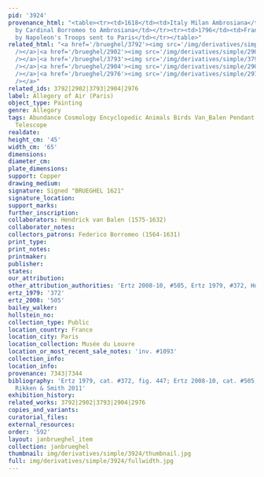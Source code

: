 ```yaml
---
pid: '3924'
provenance_html: "<table><tr><td>1618</td><td>Italy Milan Ambrosiana</td><td>Donated
  by Cardinal Borromeo to Ambrosiana</td></tr><tr><td>1796</td><td>France Paris</td><td>Seized
  by Napoleon's Troops sent to Paris</td></tr></table>"
related_html: "<a href='/brueghel/3792'><img src='/img/derivatives/simple/3792/thumbnail.jpg'
  /></a>|<a href='/brueghel/2902'><img src='/img/derivatives/simple/2902/thumbnail.jpg'
  /></a>|<a href='/brueghel/3793'><img src='/img/derivatives/simple/3793/thumbnail.jpg'
  /></a>|<a href='/brueghel/2904'><img src='/img/derivatives/simple/2904/thumbnail.jpg'
  /></a>|<a href='/brueghel/2976'><img src='/img/derivatives/simple/2976/thumbnail.jpg'
  /></a>"
related_ids: 3792|2902|3793|2904|2976
label: Allegory of Air (Paris)
object_type: Painting
genre: Allegory
tags: Abundance Cosmology Encyclopedic Animals Birds Van_Balen Pendant Nude Landscape
  Telescope
realdate:
height_cm: '45'
width_cm: '65'
dimensions:
diameter_cm:
plate_dimensions:
support: Copper
drawing_medium:
signature: Signed "BRUEGHEL 1621"
signature_location:
support_marks:
further_inscription:
collaborators: Hendrick van Balen (1575-1632)
collaborator_notes:
collectors_patrons: Federico Borromeo (1564-1631)
print_type:
print_notes:
printmaker:
publisher:
states:
our_attribution:
other_attribution_authorities: 'Ertz 2008-10, #505, Ertz 1979, #372, Honig database'
ertz_1979: '372'
ertz_2008: '505'
bailey_walker:
hollstein_no:
collection_type: Public
location_country: France
location_city: Paris
location_collection: Musée du Louvre
location_or_most_recent_sale_notes: 'inv. #1093'
collection_info:
location_info:
provenance: 7343|7344
bibliography: 'Ertz 1979, cat. #372, fig. 447; Ertz 2008-10, cat. #505, pp. 1058-61;
  Rikken & Smith 2011'
exhibition_history:
related_works: 3792|2902|3793|2904|2976
copies_and_variants:
curatorial_files:
external_resources:
order: '592'
layout: janbrueghel_item
collection: janbrueghel
thumbnail: img/derivatives/simple/3924/thumbnail.jpg
full: img/derivatives/simple/3924/fullwidth.jpg
---
```

